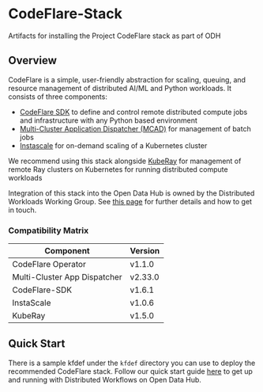 # CodeFlare-Stack

Artifacts for installing the Project CodeFlare stack as part of ODH

## Overview

CodeFlare is a simple, user-friendly abstraction for scaling, queuing, and resource management of distributed AI/ML and Python workloads.
It consists of three components:

* [CodeFlare SDK](https://github.com/project-codeflare/codeflare-sdk) to define and control remote distributed compute jobs and infrastructure with any Python based environment
* [Multi-Cluster Application Dispatcher (MCAD)](https://github.com/project-codeflare/multi-cluster-app-dispatcher) for management of batch jobs
* [Instascale](https://github.com/project-codeflare/instascale) for on-demand scaling of a Kubernetes cluster

We recommend using this stack alongside [KubeRay](https://github.com/ray-project/kuberay) for management of remote Ray clusters on Kubernetes for running distributed compute workloads

Integration of this stack into the Open Data Hub is owned by the Distributed Workloads Working
Group. See [this page](https://github.com/opendatahub-io/opendatahub-community/tree/master/wg-distributed-workloads)
for further details and how to get in touch.

### Compatibility Matrix

| Component                    | Version |
|------------------------------|---------|
| CodeFlare Operator           | v1.1.0  |
| Multi-Cluster App Dispatcher | v2.33.0 |
| CodeFlare-SDK                | v1.6.1  |
| InstaScale                   | v1.0.6  |
| KubeRay                      | v1.5.0  |

## Quick Start

There is a sample kfdef under the `kfdef` directory you can use to deploy the recommended CodeFlare stack.
Follow our quick start guide [here](https://github.com/opendatahub-io/distributed-workloads/blob/main/Quick-Start.md) to get up and running with Distributed Workflows on Open Data Hub.
